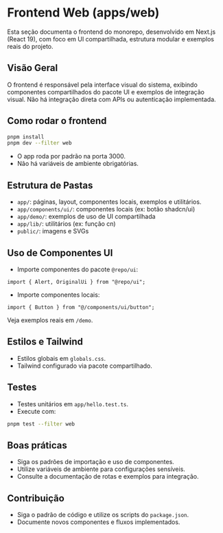 # Frontend Web (apps/web)

Esta seção documenta o frontend do monorepo, desenvolvido em Next.js (React 19), com foco em UI compartilhada, estrutura modular e exemplos reais do projeto.

## Visão Geral

O frontend é responsável pela interface visual do sistema, exibindo componentes compartilhados do pacote UI e exemplos de integração visual. Não há integração direta com APIs ou autenticação implementada.

## Como rodar o frontend

```bash
pnpm install
pnpm dev --filter web
```

- O app roda por padrão na porta 3000.
- Não há variáveis de ambiente obrigatórias.

## Estrutura de Pastas

- `app/`: páginas, layout, componentes locais, exemplos e utilitários.
- `app/components/ui/`: componentes locais (ex: botão shadcn/ui)
- `app/demo/`: exemplos de uso de UI compartilhada
- `app/lib/`: utilitários (ex: função cn)
- `public/`: imagens e SVGs

## Uso de Componentes UI

- Importe componentes do pacote `@repo/ui`:

```tsx
import { Alert, OriginalUi } from "@repo/ui";
```

- Importe componentes locais:

```tsx
import { Button } from "@/components/ui/button";
```

Veja exemplos reais em `/demo`.

## Estilos e Tailwind

- Estilos globais em `globals.css`.
- Tailwind configurado via pacote compartilhado.

## Testes

- Testes unitários em `app/hello.test.ts`.
- Execute com:

```bash
pnpm test --filter web
```

## Boas práticas

- Siga os padrões de importação e uso de componentes.
- Utilize variáveis de ambiente para configurações sensíveis.
- Consulte a documentação de rotas e exemplos para integração.

## Contribuição

- Siga o padrão de código e utilize os scripts do `package.json`.
- Documente novos componentes e fluxos implementados.
